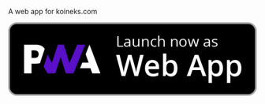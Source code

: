 A web app for koineks.com

<a href="http://www.mirkancaliskan.com/koineks-borsa/">
<img src="https://github.com/mirkancal/koineks-borsa/blob/master/assets/launch_pwa.png"
     alt="launch as pwa"
     style="float: left; margin-right: 10px;" /></a>
